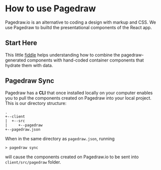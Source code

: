 ﻿# How to use Pagedraw
Pagedraw.io is an alternative to coding a design with markup and CSS. We use Pagedraw to builtd the presentational components of the React app.
## Start Here
This little [fiddle](https://pagedraw.io/fiddles/DinV9PIR2Prt) helps understanding how to combine the pagedraw-generated components with hand-coded container components that hydrate them with data.
## Pagedraw Sync
Pagedraw has a **CLI** that once installed locally on your computer enables you to pull the components created on Pagedraw into your local project. This is our directory structure:
```
.
+--client
|  +--src
|     +--pagedraw
+--pagedraw.json
```

When in the same directory as `pagedraw.json`, running
```
> pagedraw sync
```
will cause the components created on Pagedraw.io to be sent into `client/src/pagedraw` folder.
